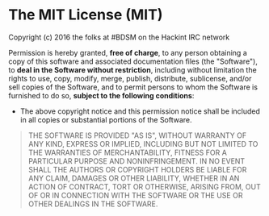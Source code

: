 # The MIT License (MIT)

Copyright (c) 2016 the folks at #BDSM on the Hackint IRC network

Permission is hereby granted, **free of charge**, to any person obtaining a copy
of this software and associated documentation files (the "Software"), to **deal
in the Software without restriction**, including without limitation the rights
to use, copy, modify, merge, publish, distribute, sublicense, and/or sell
copies of the Software, and to permit persons to whom the Software is
furnished to do so, **subject to the following conditions**:

* The above copyright notice and this permission notice shall be included in all
copies or substantial portions of the Software.

> THE SOFTWARE IS PROVIDED "AS IS", WITHOUT WARRANTY OF ANY KIND, EXPRESS OR
> IMPLIED, INCLUDING BUT NOT LIMITED TO THE WARRANTIES OF MERCHANTABILITY,
> FITNESS FOR A PARTICULAR PURPOSE AND NONINFRINGEMENT. IN NO EVENT SHALL THE
> AUTHORS OR COPYRIGHT HOLDERS BE LIABLE FOR ANY CLAIM, DAMAGES OR OTHER
> LIABILITY, WHETHER IN AN ACTION OF CONTRACT, TORT OR OTHERWISE, ARISING FROM,
> OUT OF OR IN CONNECTION WITH THE SOFTWARE OR THE USE OR OTHER DEALINGS IN THE
> SOFTWARE.
